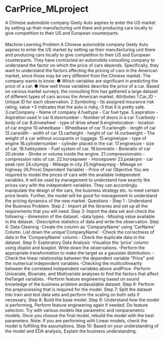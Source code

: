 # CarPrice_MLproject
A Chinese automobile company Geely Auto aspires to enter the US market by setting up their manufacturing unit there and producing cars locally to give competition to their US and European counterparts.


####

Machine Learning
Problem
A Chinese automobile company Geely Auto aspires to enter the US market by setting up their manufacturing unit there and producing cars locally to give competition to their US and European counterparts.
They have contracted an automobile consulting company to understand the factor on which the price of cars depends. Specifically, they want to understand the factors affecting the pricing of cars in the American market, since those may be very different from the Chinese market. The company wants to know:
● Which variables are significant in predicting the price of a car. ● How well those variables describe the price of a car.
Based on various market surveys, the consulting firm has gathered a large dataset of different types of cars across the American market.
Attributes
1.Car_ID - Unique ID for each observation.
2.Symboling - Its assigned insurance risk rating, value +3 indicates that the auto is risky,-3 that it is pretty safe.
3.carCompany - Name of company
4.fueltype - Car fuel type.
5.aspiration - Aspiration used in car
6.doornumber - Number of doors in a car
7.carbody - body of car
8.drivewheel - type of drive wheel
9.enginelocation - location of car engine
10.wheelbase - Wheelbase of car
11.carlength - length of car
12.carwidth - width of car
13.carheight - height of car
14.curbweight - The weight of a car without occupants or luggage.
15.enginetype - type of engine
16.cylindernumber - cylinder placed in the car.
17.enginesize - size of car.
18.fuelsystem - Fuel system of car.
19.boreratio - Boreratio of car
20.stroke - Stroke or volume inside the engine.
21.compressionratio - compression ratio of car.
22.horsepower - Horsepower
23.peakrpm - car peak rpm
24.citympg - Mileage in city
25.highwaympg - Mileage on highway
26.Price( Dependent Variable) - Price of car
Objective
You are required to model the prices of cars with the available independent variables. It will be used by management to understand how exactly the prices vary with the independent variables. They can accordingly manipulate the design of the cars, the business  strategy etc. to meet certain price levels. Further, the model will be good for management to understand the pricing dynamics of the new market.
Questions -
Step 1 : Understand the Business Problem.
Step 2 : Import all the libraries and set up all the requirements that you will need.
Step 3: Import the data set and check the following - dimension of the dataset.
-data types.
-Missing value available in the dataset.
-Descriptive statistics of data and write the observation.
Step 4: Data Cleaning
-Create the column as 'CompanyName' using 'CarName' Column. List down the unique'CompanyName'.
-Check the correctness of data in the 'CompanyName' column.- Check the duplicate data in the dataset.
Step 5: Exploratory Data Analysis
-Visualize the 'price' column using displot and boxplot. Write down the observations.
-Perform the appropriate transformation to make the target as a gaussian distribution.
-Check the linear relationship between the dependent variable "Price" and the numerical
independent variables
-Checking the multicollinearity between the correlated independent variables above andPrice
-Perform Univariate, Bivariate, and Multivariate analyses to find the factors that affect theTarget variables.
-Perform feature engineering based on sound knowledge of the business problem andavailable dataset.
Step 6: Perform the preprocessing that is required for the model.
Step 7: Split the dataset into train and test data sets and perform the scaling on both sets if necessary.
Step 8: Build the base model.
Step 9: Understand how the model is performing, Perform feature engineering again if needed. Do feature selection. Try with various models like parametric and nonparametric models. Once you choose the final model, rebuild the model with the best parameters.
Note: If you are performing with Linear models, check the model is fulfilling the assumptions.
Step 10: Based on your understanding of the model and EDA analysis, Explain the business understanding.

